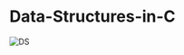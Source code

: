 # Data-Structures-in-C

![DS](https://www.google.com/url?sa=i&url=https%3A%2F%2Fpaulonteri.com%2Fdsa%2Fds%26a%2Ftime-and-space-complexity&psig=AOvVaw0YEmmPRppdyoamm6ul3U1Z&ust=1702312041403000&source=images&cd=vfe&opi=89978449&ved=0CBIQjRxqFwoTCPDv0dakhYMDFQAAAAAdAAAAABAv)
